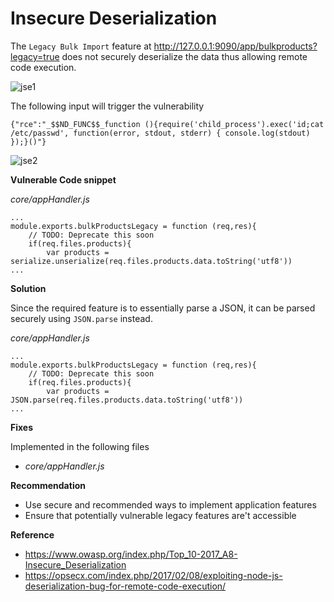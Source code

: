 # Insecure Deserialization

The `Legacy Bulk Import` feature at http://127.0.0.1:9090/app/bulkproducts?legacy=true does not securely deserialize the data thus allowing remote code execution.

![jse1](/resources/jse1.png)

The following input will trigger the vulnerability

```
{"rce":"_$$ND_FUNC$$_function (){require('child_process').exec('id;cat /etc/passwd', function(error, stdout, stderr) { console.log(stdout) });}()"}
```

![jse2](/resources/jse2.png)

**Vulnerable Code snippet**

*core/appHandler.js*
```         
...
module.exports.bulkProductsLegacy = function (req,res){
	// TODO: Deprecate this soon
	if(req.files.products){
		var products = serialize.unserialize(req.files.products.data.toString('utf8'))
...
```

**Solution**

Since the required feature is to essentially parse a JSON, it can be parsed securely using `JSON.parse` instead.

*core/appHandler.js*
```
...
module.exports.bulkProductsLegacy = function (req,res){
	// TODO: Deprecate this soon
	if(req.files.products){
		var products = JSON.parse(req.files.products.data.toString('utf8'))
...
```

**Fixes**

Implemented in the following files

- *core/appHandler.js*

**Recommendation**

- Use secure and recommended ways to implement application features
- Ensure that potentially vulnerable legacy features are't accessible

**Reference**

- <https://www.owasp.org/index.php/Top_10-2017_A8-Insecure_Deserialization>
- <https://opsecx.com/index.php/2017/02/08/exploiting-node-js-deserialization-bug-for-remote-code-execution/>